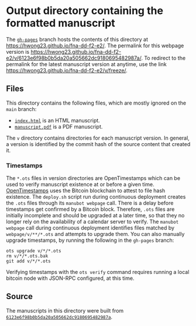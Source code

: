 # Output directory containing the formatted manuscript

The [`gh-pages`](https://github.com/hwong23/fna-dd-f2-e2/tree/gh-pages) branch hosts the contents of this directory at <https://hwong23.github.io/fna-dd-f2-e2/>.
The permalink for this webpage version is <https://hwong23.github.io/fna-dd-f2-e2/v/6123e6f98b0b5da20a505662dc9180695482987a/>.
To redirect to the permalink for the latest manuscript version at anytime, use the link <https://hwong23.github.io/fna-dd-f2-e2/v/freeze/>.

## Files

This directory contains the following files, which are mostly ignored on the `main` branch:

+ [`index.html`](index.html) is an HTML manuscript.
+ [`manuscript.pdf`](manuscript.pdf) is a PDF manuscript.

The `v` directory contains directories for each manuscript version.
In general, a version is identified by the commit hash of the source content that created it.

### Timestamps

The `*.ots` files in version directories are OpenTimestamps which can be used to verify manuscript existence at or before a given time.
[OpenTimestamps](https://opentimestamps.org/) uses the Bitcoin blockchain to attest to file hash existence.
The `deploy.sh` script run during continuous deployment creates the `.ots` files through its `manubot webpage` call.
There is a delay before timestamps get confirmed by a Bitcoin block.
Therefore, `.ots` files are initially incomplete and should be upgraded at a later time, so that they no longer rely on the availability of a calendar server to verify.
The `manubot webpage` call during continuous deployment identifies files matched by `webpage/v/**/*.ots` and attempts to upgrade them.
You can also manually upgrade timestamps, by running the following in the `gh-pages` branch:

```shell
ots upgrade v/*/*.ots
rm v/*/*.ots.bak
git add v/*/*.ots
```

Verifying timestamps with the `ots verify` command requires running a local bitcoin node with JSON-RPC configured, at this time.

## Source

The manuscripts in this directory were built from
[`6123e6f98b0b5da20a505662dc9180695482987a`](https://github.com/hwong23/fna-dd-f2-e2/commit/6123e6f98b0b5da20a505662dc9180695482987a).
